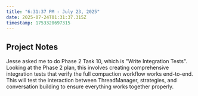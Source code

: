 ```yaml
---
title: "6:31:37 PM - July 23, 2025"
date: 2025-07-24T01:31:37.315Z
timestamp: 1753320697315
---
```


## Project Notes

Jesse asked me to do Phase 2 Task 10, which is "Write Integration Tests". Looking at the Phase 2 plan, this involves creating comprehensive integration tests that verify the full compaction workflow works end-to-end. This will test the interaction between ThreadManager, strategies, and conversation building to ensure everything works together properly.
